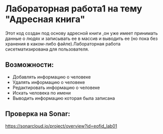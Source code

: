 # Лабораторная работа1 на тему "Адресная книга"
  Этот код создан под основу адресной книги ,он уже имеет принимать данные о людях и записывать ее в массив и выводить ее (но пока без хранения в каком-либо файле).Лабораторная работа сисетматизирована для пользователя.
## Возможности:
- Добавлять информацию о человеке
- Удалять информацию о человеке
- Редактировать информацию о человеке
- Искать человека по имени
- Выводить информацию которая была записана
## Проверка на Sonar:
https://sonarcloud.io/project/overview?id=eofid_lab01

